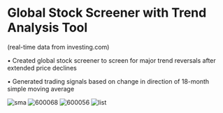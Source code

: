 #  Global Stock Screener with Trend Analysis Tool
 (real-time data from investing.com)

• Created global stock screener to screen for major trend reversals after extended price declines

• Generated trading signals based on change in direction of 18-month simple moving average

![sma](https://user-images.githubusercontent.com/35648851/98488077-b05fd100-21ec-11eb-8ac2-d02f42ccee70.png)
![600068](https://user-images.githubusercontent.com/35648851/99130484-14f8a280-25d6-11eb-8ab8-b275f0d57229.png)
![600056](https://user-images.githubusercontent.com/35648851/99130521-2c379000-25d6-11eb-8781-7faf97669342.png)
![list](https://user-images.githubusercontent.com/35648851/98488146-1d736680-21ed-11eb-90b2-a007493d1d75.JPG)
